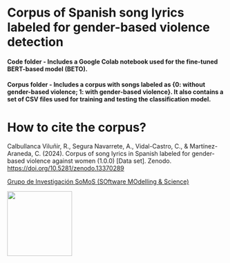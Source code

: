 # Corpus of Spanish song lyrics labeled for gender-based violence detection

#### Code folder - Includes a Google Colab notebook used for the fine-tuned BERT-based model (BETO).  
#### Corpus folder - Includes a corpus with songs labeled as {0: without gender-based violence; 1: with gender-based violence}. It also contains a set of CSV files used for training and testing the classification model.  

# How to cite the corpus?
Calbullanca Viluñir, R., Segura Navarrete, A., Vidal-Castro, C., & Martínez-Araneda, C. (2024). Corpus of song lyrics in Spanish labeled for gender-based violence against women (1.0.0) [Data set]. Zenodo. https://doi.org/10.5281/zenodo.13370289


[Grupo de Investigación SoMoS (SOftware MOdelling & Science)](https://dsi.face.ubiobio.cl/somos/)

<img src="./images/somos_ubb.jpeg" width="150px" /> 
